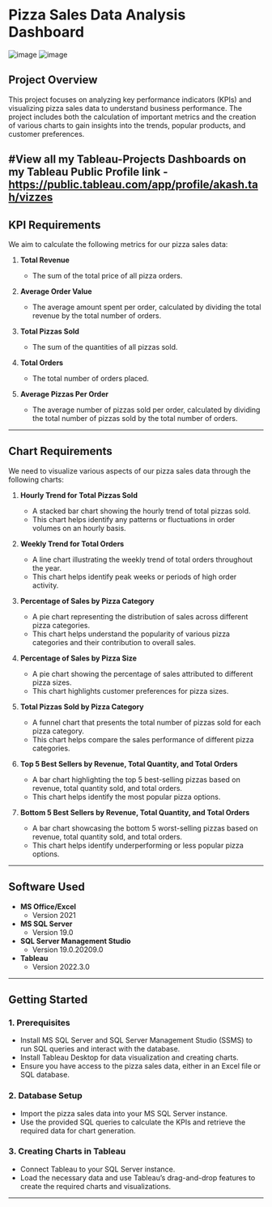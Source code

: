# Pizza Sales Data Analysis Dashboard

![image](https://github.com/user-attachments/assets/a9516a81-45f0-4c50-bd2f-6ca0706d4bc0)
![image](https://github.com/user-attachments/assets/353cb997-2a15-44ec-812e-44e7826fdbd4)


## **Project Overview**
This project focuses on analyzing key performance indicators (KPIs) and visualizing pizza sales data to understand business performance. The project includes both the calculation of important metrics and the creation of various charts to gain insights into the trends, popular products, and customer preferences.

#View all my Tableau-Projects Dashboards on my Tableau Public Profile link -
   https://public.tableau.com/app/profile/akash.tah/vizzes
---

## **KPI Requirements**

We aim to calculate the following metrics for our pizza sales data:

1. **Total Revenue**  
   - The sum of the total price of all pizza orders.

2. **Average Order Value**  
   - The average amount spent per order, calculated by dividing the total revenue by the total number of orders.

3. **Total Pizzas Sold**  
   - The sum of the quantities of all pizzas sold.

4. **Total Orders**  
   - The total number of orders placed.

5. **Average Pizzas Per Order**  
   - The average number of pizzas sold per order, calculated by dividing the total number of pizzas sold by the total number of orders.

---

## **Chart Requirements**

We need to visualize various aspects of our pizza sales data through the following charts:

1. **Hourly Trend for Total Pizzas Sold**  
   - A stacked bar chart showing the hourly trend of total pizzas sold.  
   - This chart helps identify any patterns or fluctuations in order volumes on an hourly basis.

2. **Weekly Trend for Total Orders**  
   - A line chart illustrating the weekly trend of total orders throughout the year.  
   - This chart helps identify peak weeks or periods of high order activity.

3. **Percentage of Sales by Pizza Category**  
   - A pie chart representing the distribution of sales across different pizza categories.  
   - This chart helps understand the popularity of various pizza categories and their contribution to overall sales.

4. **Percentage of Sales by Pizza Size**  
   - A pie chart showing the percentage of sales attributed to different pizza sizes.  
   - This chart highlights customer preferences for pizza sizes.

5. **Total Pizzas Sold by Pizza Category**  
   - A funnel chart that presents the total number of pizzas sold for each pizza category.  
   - This chart helps compare the sales performance of different pizza categories.

6. **Top 5 Best Sellers by Revenue, Total Quantity, and Total Orders**  
   - A bar chart highlighting the top 5 best-selling pizzas based on revenue, total quantity sold, and total orders.  
   - This chart helps identify the most popular pizza options.

7. **Bottom 5 Best Sellers by Revenue, Total Quantity, and Total Orders**  
   - A bar chart showcasing the bottom 5 worst-selling pizzas based on revenue, total quantity sold, and total orders.  
   - This chart helps identify underperforming or less popular pizza options.

---

## **Software Used**

- **MS Office/Excel**  
  - Version 2021
- **MS SQL Server**  
  - Version 19.0
- **SQL Server Management Studio**  
  - Version 19.0.20209.0
- **Tableau**  
  - Version 2022.3.0

---

## **Getting Started**

### **1. Prerequisites**

- Install MS SQL Server and SQL Server Management Studio (SSMS) to run SQL queries and interact with the database.
- Install Tableau Desktop for data visualization and creating charts.
- Ensure you have access to the pizza sales data, either in an Excel file or SQL database.

### **2. Database Setup**

- Import the pizza sales data into your MS SQL Server instance.
- Use the provided SQL queries to calculate the KPIs and retrieve the required data for chart generation.

### **3. Creating Charts in Tableau**

- Connect Tableau to your SQL Server instance.
- Load the necessary data and use Tableau’s drag-and-drop features to create the required charts and visualizations.

---




